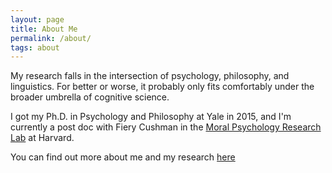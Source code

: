 ```yaml
---
layout: page
title: About Me
permalink: /about/
tags: about
---
```


My research falls in the intersection of psychology, philosophy, and linguistics. For better or worse, it probably only fits comfortably under the broader umbrella of cognitive science.

I got my Ph.D. in Psychology and Philosophy at Yale in 2015, and I'm currently a post doc with Fiery Cushman in the [Moral Psychology Research Lab](http://cushmanlab.fas.harvard.edu/) at Harvard.

You can find out more about me and my research [here](http://people.fas.harvard.edu/~phillips01)
